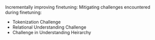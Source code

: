 Incrementally improving finetuning:
Mitigating challenges encountered during finetuning:
- Tokenization Challenge
- Relational Understanding Challenge
- Challenge in Understanding Heirarchy
  
